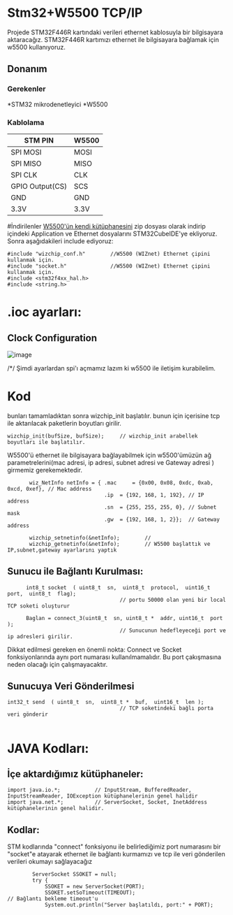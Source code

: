 # Stm32+W5500 TCP/IP 

Projede STM32F446R kartındaki verileri ethernet kablosuyla bir bilgisayara aktaracağız. STM32F446R kartımızı ethernet ile bilgisayara bağlamak için w5500 kullanıyoruz. 

 
## Donanım

### Gerekenler

*STM32 mikrodenetleyici
*W5500

### Kablolama
| STM PIN | W5500 | 
|----------|----------|
| SPI MOSI   | MOSI   | 
| SPI MISO   | MISO   | 
| SPI CLK  |  CLK   | 
| GPIO Output(CS)  |  SCS   | 
| GND   | GND   | 
| 3.3V   | 3.3V   | 

#İndirilenler 
[W5500'ün kendi kütüphanesini](https://github.com/Wiznet/ioLibrary_Driver) zip dosyası olarak indirip içindeki Application ve Ethernet dosyalarını STM32CubeIDE'ye ekliyoruz.
Sonra aşağıdakileri include ediyoruz:
```
#include "wizchip_conf.h"        //W5500 (WIZnet) Ethernet çipini kullanmak için.
#include "socket.h"              //W5500 (WIZnet) Ethernet çipini kullanmak için.
#include <stm32f4xx_hal.h>
#include <string.h>            
```
# .ioc ayarları:

## Clock Configuration
![image](https://github.com/user-attachments/assets/ad7f1a32-05f3-4cd3-af79-babe26f7ad00)



 /*/ Şimdi ayarlardan spi'ı açmamız lazım ki w5500 ile iletişim kurabilelim.
 
# Kod

bunları tamamladıktan sonra wizchip_init başlatılır. bunun için içerisine tcp ile aktarılacak paketlerin boyutları girilir.

```
wizchip_init(bufSize, bufSize);     // wizchip_init arabellek boyutları ile başlatılır.
```

W5500'ü ethernet ile bilgisayara bağlayabilmek için w5500'ümüzün ağ parametrelerini(mac adresi, ip adresi, subnet adresi ve Gateway adresi ) girmemiz gerekemektedir.    
```                                
       wiz_NetInfo netInfo = { .mac 	= {0x00, 0x08, 0xdc, 0xab, 0xcd, 0xef},	// Mac address
                               .ip 	= {192, 168, 1, 192}, // IP address
                               .sn 	= {255, 255, 255, 0}, // Subnet mask
                               .gw 	= {192, 168, 1, 2}};  // Gateway address

       wizchip_setnetinfo(&netInfo);        // 
       wizchip_getnetinfo(&netInfo);        // W5500 başlattık ve IP,subnet,gateway ayarlarını yaptık
```

## Sunucu ile Bağlantı Kurulması:

```
	  int8_t socket  ( uint8_t  sn,  uint8_t  protocol,  uint16_t  port,  uint8_t  flag);
									// portu 50000 olan yeni bir local TCP soketi oluşturur

	  Baglan = connect_3(uint8_t  sn, uint8_t *  addr, uint16_t  port );
									// Sunucunun hedefleyeceği port ve ip adresleri girilir.

```
Dikkat edilmesi gereken en önemli nokta: Connect ve Socket fonksiyonlarında aynı port numarası kullanılmamalıdır. Bu port çakışmasına neden olacağı için çalışmayacaktır.

## Sunucuya Veri Gönderilmesi

```
int32_t send  ( uint8_t  sn,  uint8_t *  buf,  uint16_t  len ); 
									// TCP soketindeki bağlı porta veri gönderir


```




# JAVA Kodları:

## İçe aktardığımız kütüphaneler:


```
import java.io.*;			// InputStream, BufferedReader, InputStreamReader, IOException kütüphanelerinin genel halidir
import java.net.*; 			// ServerSocket, Socket, InetAddress kütüphanelerinin genel halidir.

```

## Kodlar:

STM kodlarında "connect" fonksiyonu ile belirlediğimiz port numarasını  bir "socket"e atayarak ethernet ile bağlantı kurmamızı  ve tcp ile veri gönderilen verileri okumayı sağlayacağız 
```
        ServerSocket SSOKET = null;
        try {
            SSOKET = new ServerSocket(PORT);
            SSOKET.setSoTimeout(TIMEOUT);                                       // Bağlantı bekleme timeout'u
            System.out.println("Server başlatıldı, port:" + PORT);
```

